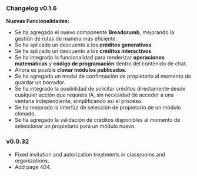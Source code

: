### Changelog v0.1.6

**Nuevas Funcionalidades:**

-   Se ha agregado el nuevo componente **Breadcrumb**, mejorando la gestión de rutas de manera más eficiente.
-   Se ha aplicado un descuento a los **créditos generativos**.
-   Se ha aplicado un descuento a los **créditos interactivos**.
-   Se ha integrado la funcionalidad para renderizar **operaciones matemáticas** y **código de programación** dentro del
    contenido de chat.
-   Ahora es posible **clonar módulos publicados**.
-   Se ha agregado un modal de confirmación de propietario al momento de guardar un borrador.
-   Se ha integrado la posibilidad de solicitar créditos directamente desde cualquier acción que requiera IA, sin
    necesidad de acceder a una ventana independiente, simplificando así el proceso.
-   Se ha mejorado la interfaz de selección de propietario de un módulo clonado.
-   Se ha agregado la validación de créditos disponibles al momento de seleccionar un propietario para un módulo nuevo.

### v0.0.32

-   Fixed invitation and autorization treatments in classrooms and organizations.
-   Add page 404.
